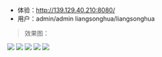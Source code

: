 - 体验：http://139.129.40.210:8080/
- 用户：admin/admin   liangsonghua/liangsonghua

> 效果图：

![](http://i.imgur.com/xjIOxai.png)
![](http://i.imgur.com/T24Zfjo.png)
![](http://i.imgur.com/buYOnG0.png)
![](http://i.imgur.com/3lR1BTL.png)
![](http://i.imgur.com/FvXUSsH.png)
